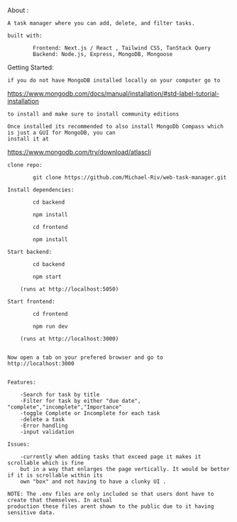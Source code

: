 About :

    A task manager where you can add, delete, and filter tasks.

    built with:

            Frontend: Next.js / React , Tailwind CSS, TanStack Query
            Backend: Node.js, Express, MongoDB, Mongoose

Getting Started:

    if you do not have MongoDB installed locally on your computer go to 
    
https://www.mongodb.com/docs/manual/installation/#std-label-tutorial-installation 
    
    to install and make sure to install community editions

    Once installed its recommended to also install MongoDb Compass which is just a GUI for MongoDB, you can 
    install it at 
https://www.mongodb.com/try/download/atlascli

    

    clone repo:

            git clone https://github.com/Michael-Riv/web-task-manager.git

    Install dependencies:

            cd backend

            npm install

            cd frontend

            npm install

    Start backend:

            cd backend

            npm start

        (runs at http://localhost:5050)
    
    Start frontend:

            cd frontend

            npm run dev

        (runs at http://localhost:3000)


    Now open a tab on your prefered browser and go to http://localhost:3000


    Features:

        -Search for task by title
        -Filter for task by either "due date", "complete","incomplete","Importance"
        -toggle Complete or Incomplete for each task
        -delete a task
        -Error handling
        -input validation

    Issues:

        -currently when adding tasks that exceed page it makes it scrollable which is fine
        but in a way that enlarges the page vertically. It would be better if it is scrollable within its
        own "box" and not having to have a clunky UI .

    NOTE: The .env files are only included so that users dont have to create that themselves. In actual 
    production these files arent shown to the public due to it having sensitive data. 


        

        




